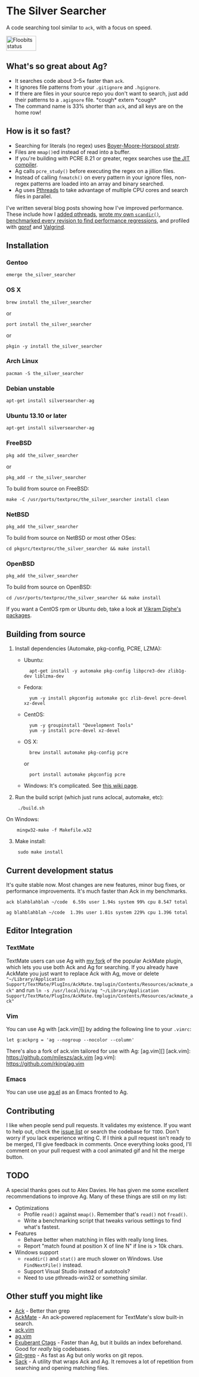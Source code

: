 # The Silver Searcher #

A code searching tool similar to `ack`, with a focus on speed.

<a href="https://floobits.com/ggreer/ag/redirect">
  <img alt="Floobits status" width="80" height="40" src="https://floobits.com/ggreer/ag.png" />
</a>


## What's so great about Ag? ##

* It searches code about 3–5× faster than `ack`.
* It ignores file patterns from your `.gitignore` and `.hgignore`.
* If there are files in your source repo you don't want to search, just add their patterns to a `.agignore` file. \*cough\* extern \*cough\*
* The command name is 33% shorter than `ack`, and all keys are on the home row!


## How is it so fast? ##

* Searching for literals (no regex) uses [Boyer-Moore-Horspool strstr](http://en.wikipedia.org/wiki/Boyer%E2%80%93Moore%E2%80%93Horspool_algorithm).
* Files are `mmap()`ed instead of read into a buffer.
* If you're building with PCRE 8.21 or greater, regex searches use [the JIT compiler](http://sljit.sourceforge.net/pcre.html).
* Ag calls `pcre_study()` before executing the regex on a jillion files.
* Instead of calling `fnmatch()` on every pattern in your ignore files, non-regex patterns are loaded into an array and binary searched.
* Ag uses [Pthreads](http://en.wikipedia.org/wiki/POSIX_Threads) to take advantage of multiple CPU cores and search files in parallel.

I've written several blog posts showing how I've improved performance. These include how I [added pthreads](http://geoff.greer.fm/2012/09/07/the-silver-searcher-adding-pthreads/), [wrote my own `scandir()`](http://geoff.greer.fm/2012/09/03/profiling-ag-writing-my-own-scandir/), [benchmarked every revision to find performance regressions](http://geoff.greer.fm/2012/08/25/the-silver-searcher-benchmarking-revisions/), and profiled with [gprof](http://geoff.greer.fm/2012/02/08/profiling-with-gprof/) and [Valgrind](http://geoff.greer.fm/2012/01/23/making-programs-faster-profiling/).


## Installation ##

### Gentoo

    emerge the_silver_searcher

### OS X

    brew install the_silver_searcher

or

    port install the_silver_searcher

or

    pkgin -y install the_silver_searcher

### Arch Linux

    pacman -S the_silver_searcher

### Debian unstable

    apt-get install silversearcher-ag

### Ubuntu 13.10 or later

    apt-get install silversearcher-ag

### FreeBSD

    pkg add the_silver_searcher

or

    pkg_add -r the_silver_searcher

To build from source on FreeBSD:

    make -C /usr/ports/textproc/the_silver_searcher install clean

### NetBSD

    pkg_add the_silver_searcher

To build from source on NetBSD or most other OSes:

    cd pkgsrc/textproc/the_silver_searcher && make install

### OpenBSD

    pkg_add the_silver_searcher

To build from source on OpenBSD:

    cd /usr/ports/textproc/the_silver_searcher && make install


If you want a CentOS rpm or Ubuntu deb, take a look at [Vikram Dighe's packages](http://swiftsignal.com/packages/).


## Building from source ##

1. Install dependencies (Automake, pkg-config, PCRE, LZMA):
    * Ubuntu:

            apt-get install -y automake pkg-config libpcre3-dev zlib1g-dev liblzma-dev

    * Fedora:

            yum -y install pkgconfig automake gcc zlib-devel pcre-devel xz-devel

    * CentOS:

            yum -y groupinstall "Development Tools"
            yum -y install pcre-devel xz-devel

    * OS X:

            brew install automake pkg-config pcre
        or

            port install automake pkgconfig pcre

    * Windows: It's complicated. See [this wiki page](https://github.com/ggreer/the_silver_searcher/wiki/Windows).

2. Run the build script (which just runs aclocal, automake, etc):

        ./build.sh

  On Windows:

        mingw32-make -f Makefile.w32

3. Make install:

        sudo make install



## Current development status ##

It's quite stable now. Most changes are new features, minor bug fixes, or performance improvements. It's much faster than Ack in my benchmarks.

    ack blahblahblah ~/code  6.59s user 1.94s system 99% cpu 8.547 total

    ag blahblahblah ~/code  1.39s user 1.81s system 229% cpu 1.396 total


## Editor Integration ##

### TextMate ###

TextMate users can use Ag with [my fork](https://github.com/ggreer/AckMate) of the popular AckMate plugin, which lets you use both Ack and Ag for searching. If you already have AckMate you just want to replace Ack with Ag, move or delete `"~/Library/Application Support/TextMate/PlugIns/AckMate.tmplugin/Contents/Resources/ackmate_ack"` and run `ln -s /usr/local/bin/ag "~/Library/Application Support/TextMate/PlugIns/AckMate.tmplugin/Contents/Resources/ackmate_ack"`

### Vim ###

You can use Ag with [ack.vim][] by adding the following line to your `.vimrc`:

    let g:ackprg = 'ag --nogroup --nocolor --column'

There's also a fork of ack.vim tailored for use with Ag: [ag.vim][]
[ack.vim]: https://github.com/mileszs/ack.vim
[ag.vim]: https://github.com/rking/ag.vim

### Emacs ###

You can use use [ag.el][] as an Emacs fronted to Ag.

[ag.el]: https://github.com/Wilfred/ag.el


## Contributing ##

I like when people send pull requests. It validates my existence. If you want to help out, check the [issue list](https://github.com/ggreer/the_silver_searcher/issues?sort=updated&state=open) or search the codebase for `TODO`. Don't worry if you lack experience writing C. If I think a pull request isn't ready to be merged, I'll give feedback in comments. Once everything looks good, I'll comment on your pull request with a cool animated gif and hit the merge button.


## TODO ##

A special thanks goes out to Alex Davies. He has given me some excellent recommendations to improve Ag. Many of these things are still on my list:

* Optimizations
  * Profile `read()` against `mmap()`. Remember that's `read()` not `fread()`.
  * Write a benchmarking script that tweaks various settings to find what's fastest.
* Features
  * Behave better when matching in files with really long lines.
  * Report "match found at position X of line N" if line is > 10k chars.
* Windows support
  * `readdir()` and `stat()` are much slower on Windows. Use `FindNextFile()` instead.
  * Support Visual Studio instead of autotools?
  * Need to use pthreads-win32 or something similar.


## Other stuff you might like ##

* [Ack](https://github.com/petdance/ack) - Better than grep
* [AckMate](https://github.com/protocool/AckMate) - An ack-powered replacement for TextMate's slow built-in search.
* [ack.vim](https://github.com/mileszs/ack.vim)
* [ag.vim]( https://github.com/rking/ag.vim)
* [Exuberant Ctags](http://ctags.sourceforge.net/) - Faster than Ag, but it builds an index beforehand. Good for *really* big codebases.
* [Git-grep](http://git-scm.com/docs/git-grep) - As fast as Ag but only works on git repos.
* [Sack](https://github.com/sampson-chen/sack) - A utility that wraps Ack and Ag. It removes a lot of repetition from searching and opening matching files.
